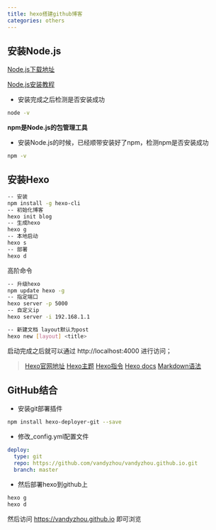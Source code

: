 ```yaml
---
title: hexo搭建github博客
categories: others
---
```


## 安装Node.js

[Node.js下载地址](https://nodejs.org/en/download/)

[Node.js安装教程](https://www.npmjs.cn/getting-started/installing-node/)

* 安装完成之后检测是否安装成功

``` bash
node -v
```

**npm是Node.js的包管理工具**

* 安装Node.js的时候，已经顺带安装好了npm，检测npm是否安装成功

``` bash
npm -v
```

## 安装Hexo

``` bash
-- 安装
npm install -g hexo-cli
-- 初始化博客
hexo init blog
-- 生成hexo
hexo g
-- 本地启动
hexo s
-- 部署
hexo d
```

高阶命令

``` bash
-- 升级hexo
npm update hexo -g
-- 指定端口
hexo server -p 5000
-- 自定义ip
hexo server -i 192.168.1.1

-- 新建文档 layout默认为post
hexo new [layout] <title>
```

启动完成之后就可以通过 http://localhost:4000 进行访问；

> [Hexo官网地址](https://hexo.io/)
> [Hexo主题](https://hexo.io/themes/)
> [Hexo指令](https://hexo.io/zh-cn/docs/commands.html#new)
> [Hexo docs](https://hexo.io/docs/)
> [Markdown语法](https://www.markdown.xyz/basic-syntax/)


## GitHub结合

* 安装git部署插件

``` bash
npm install hexo-deployer-git --save
```

* 修改_config.yml配置文件

``` yaml
deploy:
  type: git
  repo: https://github.com/vandyzhou/vandyzhou.github.io.git
  branch: master
```

* 然后部署hexo到github上

``` bash
hexo g
hexo d
```

然后访问 https://vandyzhou.github.io 即可浏览

